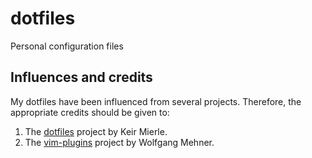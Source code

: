 # dotfiles

Personal configuration files

## Influences and credits

My dotfiles have been influenced from several projects.
Therefore, the appropriate credits should be given to:

1. The [dotfiles](https://github.com/keir/dotfiles/tree/master) project by Keir Mierle. 
2. The [vim-plugins](https://github.com/WolfgangMehner/vim-plugins) project by Wolfgang Mehner.

